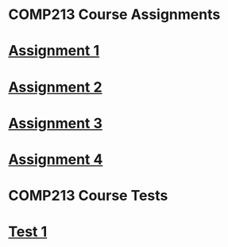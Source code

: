 # COMP213 Course Assignments

# [Assignment 1](Assignment01)
# [Assignment 2](Assignment02)
# [Assignment 3](Assignment03)
# [Assignment 4](Assignment04)

# COMP213 Course Tests

# [Test 1](Test01)